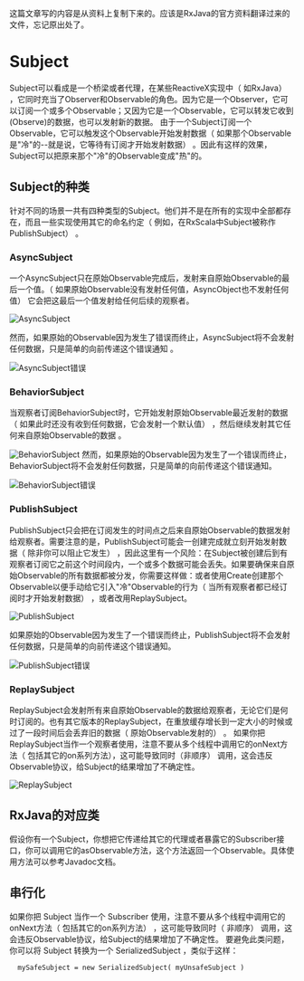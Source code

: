 这篇文章写的内容是从资料上复制下来的。应该是RxJava的官方资料翻译过来的文件，忘记原出处了。

# Subject
Subject可以看成是一个桥梁或者代理，在某些ReactiveX实现中（ 如RxJava） ，它同时充当了Observer和Observable的角色。因为它是一个Observer，它可以订阅一个或多个Observable；又因为它是一个Observable，它可以转发它收到(Observe)的数据，也可以发射新的数据。
由于一个Subject订阅一个Observable，它可以触发这个Observable开始发射数据（ 如果那个Observable是"冷"的--就是说，它等待有订阅才开始发射数据） 。因此有这样的效果，Subject可以把原来那个"冷"的Observable变成"热"的。
## Subject的种类
针对不同的场景一共有四种类型的Subject。他们并不是在所有的实现中全部都存在，而且一些实现使用其它的命名约定（ 例如，在RxScala中Subject被称作PublishSubject） 。
### AsyncSubject
一个AsyncSubject只在原始Observable完成后，发射来自原始Observable的最后一个值。（ 如果原始Observable没有发射任何值，AsyncObject也不发射任何值） 它会把这最后一个值发射给任何后续的观察者。

![AsyncSubject](http://upload-images.jianshu.io/upload_images/2188564-d3dc87dda958810d.png?imageMogr2/auto-orient/strip%7CimageView2/2/w/1240)

然而，如果原始的Observable因为发生了错误而终止，AsyncSubject将不会发射任何数据，只是简单的向前传递这个错误通知 。

![AsyncSubject错误](http://upload-images.jianshu.io/upload_images/2188564-6e6c4e3796a55a45.png?imageMogr2/auto-orient/strip%7CimageView2/2/w/1240)

### BehaviorSubject
当观察者订阅BehaviorSubject时，它开始发射原始Observable最近发射的数据（ 如果此时还没有收到任何数据，它会发射一个默认值） ，然后继续发射其它任何来自原始Observable的数据 。

![BehaviorSubject](http://upload-images.jianshu.io/upload_images/2188564-2ae573a293864a20.png?imageMogr2/auto-orient/strip%7CimageView2/2/w/1240)
然而，如果原始的Observable因为发生了一个错误而终止，BehaviorSubject将不会发射任何数据，只是简单的向前传递这个错误通知。

![BehaviorSubject错误](http://upload-images.jianshu.io/upload_images/2188564-5ae36c264b61e864.png?imageMogr2/auto-orient/strip%7CimageView2/2/w/1240)

### PublishSubject
PublishSubject只会把在订阅发生的时间点之后来自原始Observable的数据发射给观察者。需要注意的是，PublishSubject可能会一创建完成就立刻开始发射数据（ 除非你可以阻止它发生） ，因此这里有一个风险：在Subject被创建后到有观察者订阅它之前这个时间段内，一个或多个数据可能会丢失。如果要确保来自原始Observable的所有数据都被分发，你需要这样做：或者使用Create创建那个Observable以便手动给它引入"冷"Observable的行为（ 当所有观察者都已经订阅时才开始发射数据） ，或者改用ReplaySubject。


![PublishSubject](http://upload-images.jianshu.io/upload_images/2188564-d9e04f58248904f9.png?imageMogr2/auto-orient/strip%7CimageView2/2/w/1240)

如果原始的Observable因为发生了一个错误而终止，PublishSubject将不会发射任何数据，只是简单的向前传递这个错误通知。

![PublishSubject错误](http://upload-images.jianshu.io/upload_images/2188564-ad0b16d6fd4868e9.png?imageMogr2/auto-orient/strip%7CimageView2/2/w/1240)

### ReplaySubject
ReplaySubject会发射所有来自原始Observable的数据给观察者，无论它们是何时订阅的。也有其它版本的ReplaySubject，在重放缓存增长到一定大小的时候或过了一段时间后会丢弃旧的数据（ 原始Observable发射的） 。
如果你把ReplaySubject当作一个观察者使用，注意不要从多个线程中调用它的onNext方法（ 包括其它的on系列方法），这可能导致同时（非顺序） 调用，这会违反Observable协议，给Subject的结果增加了不确定性。

![ReplaySubject](http://upload-images.jianshu.io/upload_images/2188564-cc51288ef815dd89.png?imageMogr2/auto-orient/strip%7CimageView2/2/w/1240)

## RxJava的对应类
假设你有一个Subject，你想把它传递给其它的代理或者暴露它的Subscriber接口，你可以调用它的asObservable方法，这个方法返回一个Observable。具体使用方法可以参考Javadoc文档。
## 串行化
如果你把 Subject 当作一个 Subscriber 使用，注意不要从多个线程中调用它的onNext方法（ 包括其它的on系列方法） ，这可能导致同时（ 非顺序） 调用，这会违反Observable协议，给Subject的结果增加了不确定性。
要避免此类问题，你可以将 Subject 转换为一个 SerializedSubject ，类似于这样：

      mySafeSubject = new SerializedSubject( myUnsafeSubject )
